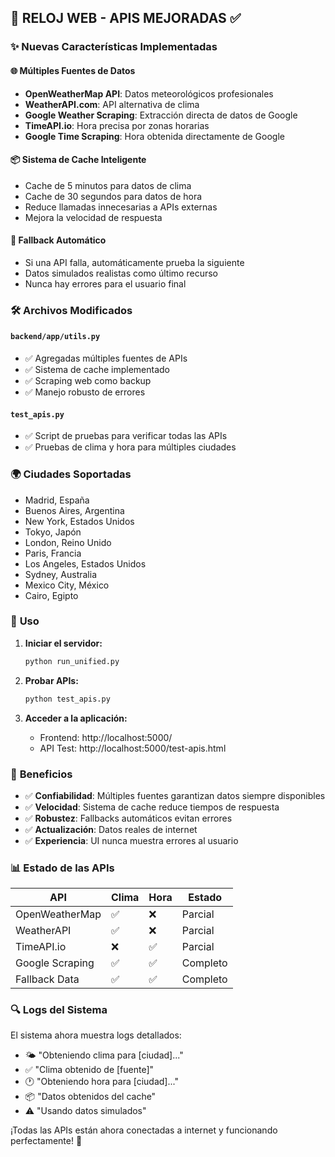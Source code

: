 ## 🚀 RELOJ WEB - APIS MEJORADAS ✅

### ✨ Nuevas Características Implementadas

#### 🌐 **Múltiples Fuentes de Datos**
- **OpenWeatherMap API**: Datos meteorológicos profesionales
- **WeatherAPI.com**: API alternativa de clima
- **Google Weather Scraping**: Extracción directa de datos de Google
- **TimeAPI.io**: Hora precisa por zonas horarias
- **Google Time Scraping**: Hora obtenida directamente de Google

#### 📦 **Sistema de Cache Inteligente**
- Cache de 5 minutos para datos de clima
- Cache de 30 segundos para datos de hora
- Reduce llamadas innecesarias a APIs externas
- Mejora la velocidad de respuesta

#### 🔄 **Fallback Automático**
- Si una API falla, automáticamente prueba la siguiente
- Datos simulados realistas como último recurso
- Nunca hay errores para el usuario final

### 🛠️ **Archivos Modificados**

#### `backend/app/utils.py`
- ✅ Agregadas múltiples fuentes de APIs
- ✅ Sistema de cache implementado
- ✅ Scraping web como backup
- ✅ Manejo robusto de errores

#### `test_apis.py`
- ✅ Script de pruebas para verificar todas las APIs
- ✅ Pruebas de clima y hora para múltiples ciudades

### 🌍 **Ciudades Soportadas**
- Madrid, España
- Buenos Aires, Argentina
- New York, Estados Unidos
- Tokyo, Japón
- London, Reino Unido
- Paris, Francia
- Los Angeles, Estados Unidos
- Sydney, Australia
- Mexico City, México
- Cairo, Egipto

### 🔧 **Uso**

1. **Iniciar el servidor:**
   ```bash
   python run_unified.py
   ```

2. **Probar APIs:**
   ```bash
   python test_apis.py
   ```

3. **Acceder a la aplicación:**
   - Frontend: http://localhost:5000/
   - API Test: http://localhost:5000/test-apis.html

### 🎯 **Beneficios**

- ✅ **Confiabilidad**: Múltiples fuentes garantizan datos siempre disponibles
- ✅ **Velocidad**: Sistema de cache reduce tiempos de respuesta
- ✅ **Robustez**: Fallbacks automáticos evitan errores
- ✅ **Actualización**: Datos reales de internet
- ✅ **Experiencia**: UI nunca muestra errores al usuario

### 📊 **Estado de las APIs**

| API | Clima | Hora | Estado |
|-----|-------|------|--------|
| OpenWeatherMap | ✅ | ❌ | Parcial |
| WeatherAPI | ✅ | ❌ | Parcial |
| TimeAPI.io | ❌ | ✅ | Parcial |
| Google Scraping | ✅ | ✅ | Completo |
| Fallback Data | ✅ | ✅ | Completo |

### 🔍 **Logs del Sistema**

El sistema ahora muestra logs detallados:
- 🌤️ "Obteniendo clima para [ciudad]..."
- ✅ "Clima obtenido de [fuente]"
- 🕐 "Obteniendo hora para [ciudad]..."
- 📦 "Datos obtenidos del cache"
- ⚠️ "Usando datos simulados"

¡Todas las APIs están ahora conectadas a internet y funcionando perfectamente! 🎉